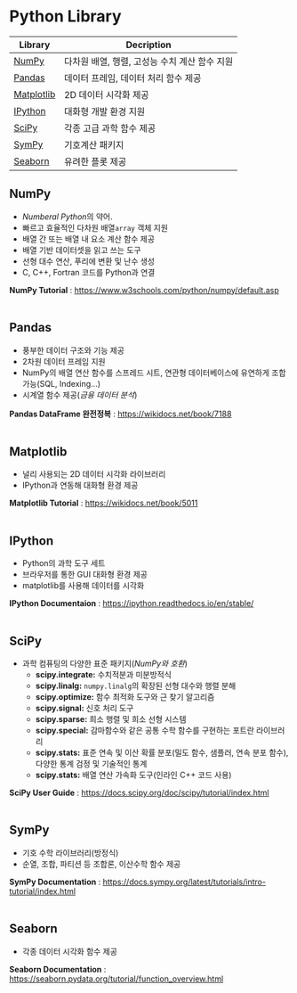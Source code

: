 # Python Library
|Library|Decription|
|--|--|
|[NumPy](#numpy)|다차원 배열, 행렬, 고성능 수치 계산 함수 지원|
|[Pandas](#pandas)|데이터 프레임, 데이터 처리 함수 제공|
|[Matplotlib](#matplotlib)|2D 데이터 시각화 제공|
|[IPython](#ipython)|대화형 개발 환경 지원|
|[SciPy](#scipy)|각종 고급 과학 함수 제공|
|[SymPy](#sympy)|기호계산 패키지|
|[Seaborn](#seaborn)|유려한 플롯 제공|


## NumPy
- *Numberal Python*의 약어.
- 빠르고 효율적인 다차원 배열`array` 객체 지원
- 배열 간 또는 배열 내 요소 계산 함수 제공
- 배열 기반 데이터셋을 읽고 쓰는 도구
- 선형 대수 연산, 푸리에 변환 및 난수 생성
- C, C++, Fortran 코드를 Python과 연결

**NumPy Tutorial** : https://www.w3schools.com/python/numpy/default.asp
<br /><br />
## Pandas
- 풍부한 데이터 구조와 기능 제공
- 2차원 데이터 프레임 지원
- NumPy의 배열 연산 함수를 스프레드 시트, 연관형 데이터베이스에 유연하게 조합 가능(SQL, Indexing...)
- 시계열 함수 제공(*금융 데이터 분석*)

**Pandas DataFrame 완전정복** : https://wikidocs.net/book/7188
<br /><br />
## Matplotlib
- 널리 사용되는 2D 데이터 시각화 라이브러리
- IPython과 연동해 대화형 환경 제공

**Matplotlib Tutorial** : https://wikidocs.net/book/5011
<br /><br />
## IPython
- Python의 과학 도구 세트
- 브라우저를 통한 GUI 대화형 환경 제공
- matplotlib를 사용해 데이터를 시각화

**IPython Documentaion** : https://ipython.readthedocs.io/en/stable/
<br /><br />
## SciPy
- 과학 컴퓨팅의 다양한 표준 패키지(*NumPy와 호환*)
    - **scipy.integrate:** 수치적분과 미분방적식
    - **scipy.linalg:** `numpy.linalg`의 확장된 선형 대수와 행렬 분해
    - **scipy.optimize:** 함수 최적화 도구와 근 찾기 알고리즘
    - **scipy.signal:** 신호 처리 도구
    - **scipy.sparse:** 희소 행렬 및 희소 선형 시스템
    - **scipy.special:** 감마함수와 같은 공통 수학 함수를 구현하는 포트란 라이브러리
    - **scipy.stats:** 표준 연속 및 이산 확률 분포(밀도 함수, 샘플러, 연속 분포 함수), 다양한 통계 검정 및 기술적인 통계
    - **scipy.stats:** 배열 연산 가속화 도구(인라인 C++ 코드 사용)

**SciPy User Guide** : https://docs.scipy.org/doc/scipy/tutorial/index.html
<br /><br />
## SymPy
- 기호 수학 라이브러리(방정식)
- 순열, 조합, 파티션 등 조합론, 이산수학 함수 제공

**SymPy Documentation** : https://docs.sympy.org/latest/tutorials/intro-tutorial/index.html
<br /><br />
## Seaborn
- 각종 데이터 시각화 함수 제공

**Seaborn Documentation** : https://seaborn.pydata.org/tutorial/function_overview.html
<br /><br />